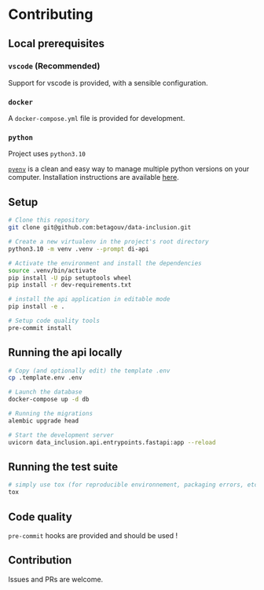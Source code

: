 # Contributing

## Local prerequisites

### `vscode` (Recommended)

Support for vscode is provided, with a sensible configuration.

### `docker`

A `docker-compose.yml` file is provided for development.

### `python`

Project uses `python3.10`

[`pyenv`](https://github.com/pyenv/pyenv) is a clean and easy way to manage multiple python versions on your computer. Installation instructions are available [here](https://github.com/pyenv/pyenv-installer).

## Setup

```bash
# Clone this repository
git clone git@github.com:betagouv/data-inclusion.git

# Create a new virtualenv in the project's root directory
python3.10 -m venv .venv --prompt di-api

# Activate the environment and install the dependencies
source .venv/bin/activate
pip install -U pip setuptools wheel
pip install -r dev-requirements.txt

# install the api application in editable mode
pip install -e .

# Setup code quality tools
pre-commit install
```

## Running the api locally

```bash
# Copy (and optionally edit) the template .env
cp .template.env .env

# Launch the database
docker-compose up -d db

# Running the migrations
alembic upgrade head

# Start the development server
uvicorn data_inclusion.api.entrypoints.fastapi:app --reload
```

## Running the test suite

```bash
# simply use tox (for reproducible environnement, packaging errors, etc.)
tox
```

## Code quality

`pre-commit` hooks are provided and should be used !

## Contribution

Issues and PRs are welcome.
